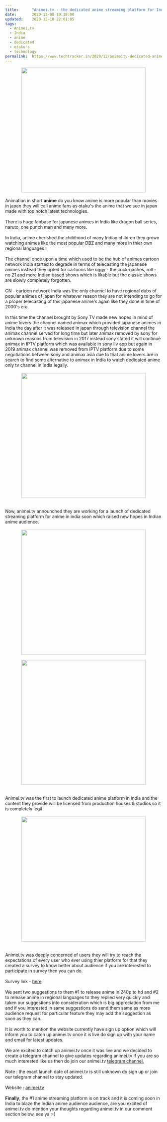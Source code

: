 ```yaml
---
title:		"Animei.tv - the dedicated anime streaming platform for India !"
date:		2020-12-08 19:18:00
updated:	2020-12-10 22:01:05
tags: 
  - Animei.tv
  - India
  - anime
  - dedicated
  - otaku's
  - technology	
permalink:	https://www.techtracker.in/2020/12/animeitv-dedicated-anime-streaming.html
---
```


<div><div class="separator" style="clear: both; text-align: center;">
  <a href="https://lh3.googleusercontent.com/-Zf862stpiLo/X8-EFLRF-tI/AAAAAAAACR8/xPvhmB4vKKQNdMYPLnbRy8VQZ_B58FWnQCLcBGAsYHQ/s1600/1607435279711872-0.png" imageanchor="1" style="margin-left: 1em; margin-right: 1em;">
    <img border="0" src="https://lh3.googleusercontent.com/-Zf862stpiLo/X8-EFLRF-tI/AAAAAAAACR8/xPvhmB4vKKQNdMYPLnbRy8VQZ_B58FWnQCLcBGAsYHQ/s1600/1607435279711872-0.png" width="400">
  </a>
</div></div><div><br></div>Animation in short <b>anime</b> do you know anime is more popular than movies in japan they will call anime fans as otaku's the anime that we see in japan made with top notch latest technologies.<div><br></div><div>There is huge fanbase for japanese animes in India like dragon ball series, naruto, one punch man and many more.</div><div><br></div><div>In India, anime cherished the childhood of many Indian children they grown watching animes like the most popular DBZ and many more in thier own regional languages !</div><div><br></div><div>The channel once upon a time which used to be the hub of animes cartoon network india started to degrade in terms of telecasting the japanese animes instead they opted for cartoons like oggy - the cockroaches, roll - no 21 and more Indian based shows which is likable but the classic shows are slowly completely forgotten.</div><div><br></div><div>CN - cartoon network India was the only channel to have regional dubs of popular animes of japan for whatever reason they are not intending to go for a proper telecasting of this japanese anime's again like they done in time of 2000's era.</div><div><br></div><div>In this time the channel brought by Sony TV made new hopes in mind of anime lovers the channel named animax which provided japanese animes in India the day after it was released in japan through television channel the animax channel served for long time but later animax removed by sony for unknown reasons from television in 2017 instead sony stated it will continue animax in IPTV platform which was available in sony liv app but again in 2019 animax channel was removed from IPTV platform due to some negotiations between sony and animax asia due to that anime lovers are in search to find some alternative to animax in India to watch dedicated anime only tv channel in India legally.</div><div><br></div><div><div class="separator" style="clear: both; text-align: center;">
  <a href="https://lh3.googleusercontent.com/-nEJRlzG2S_o/X8-EEF7PC2I/AAAAAAAACR4/WjeeEjSHeyI9chO6pALkTXZq3D8zLeGWwCLcBGAsYHQ/s1600/1607435275023608-1.png" imageanchor="1" style="margin-left: 1em; margin-right: 1em;">
    <img border="0" src="https://lh3.googleusercontent.com/-nEJRlzG2S_o/X8-EEF7PC2I/AAAAAAAACR4/WjeeEjSHeyI9chO6pALkTXZq3D8zLeGWwCLcBGAsYHQ/s1600/1607435275023608-1.png" width="400">
  </a>
</div><br></div><div><br></div><div>Now, animei.tv announched they are working for a launch of dedicated streaming platform for anime in india soon which raised new hopes in Indian anime audience.</div><div><br></div><div><div class="separator" style="clear: both; text-align: center;">
  <a href="https://lh3.googleusercontent.com/-3l3jFUDxg90/X8-EC54cxRI/AAAAAAAACR0/3fgRFzsuP2kVUsMc7RAvGgJpyMQfwlbBwCLcBGAsYHQ/s1600/1607435271341516-2.png" imageanchor="1" style="margin-left: 1em; margin-right: 1em;">
    <img border="0" src="https://lh3.googleusercontent.com/-3l3jFUDxg90/X8-EC54cxRI/AAAAAAAACR0/3fgRFzsuP2kVUsMc7RAvGgJpyMQfwlbBwCLcBGAsYHQ/s1600/1607435271341516-2.png" width="400">
  </a>
</div><br></div><div><div class="separator" style="clear: both; text-align: center;">
  <a href="https://lh3.googleusercontent.com/-k76VwkngRZs/X8-EB_ZwTyI/AAAAAAAACRw/-Ji0zukvsJwYhpEu49YfEfnf9_Qhwa0HgCLcBGAsYHQ/s1600/1607435267389152-3.png" imageanchor="1" style="margin-left: 1em; margin-right: 1em;">
    <img border="0" src="https://lh3.googleusercontent.com/-k76VwkngRZs/X8-EB_ZwTyI/AAAAAAAACRw/-Ji0zukvsJwYhpEu49YfEfnf9_Qhwa0HgCLcBGAsYHQ/s1600/1607435267389152-3.png" width="400">
  </a>
</div><br></div><div><br></div><div>Animei.tv was the first to launch dedicated anime platform in India and the content they provide will be licensed from production houses &amp; studios so it is completely legit.</div><div><br></div><div><div class="separator" style="clear: both; text-align: center;">
  <a href="https://lh3.googleusercontent.com/-fJCzU5fAb-Y/X8-EBPFrowI/AAAAAAAACRs/9XCxvdjiTBMc_2LaleUrIf_4BX6suv_hQCLcBGAsYHQ/s1600/1607435260924477-4.png" imageanchor="1" style="margin-left: 1em; margin-right: 1em;">
    <img border="0" src="https://lh3.googleusercontent.com/-fJCzU5fAb-Y/X8-EBPFrowI/AAAAAAAACRs/9XCxvdjiTBMc_2LaleUrIf_4BX6suv_hQCLcBGAsYHQ/s1600/1607435260924477-4.png" width="400">
  </a>
</div><br></div><div><br></div><div>Animei.tv was deeply concerned of users they will try to reach the expectations of every user who ever using thier platform for that they created a survey to know better about audience if you are interested to participate in survey then you can do.</div><div><br></div><div>Survey link - <a href="https://s.surveyplanet.com/pLQd-L9tZ">here</a></div><div><br></div><div>We sent two suggestions to them #1 to release anime in 240p to hd and #2 to release anime in regional languages to they replied very quickly and taken our suggestions into consideration which is big appreciation from me and if you interested in same suggestions do send them same as more audience request for particular feature they may add the suggestion as soon as they can.</div><div><br></div><div>It is worth to mention the website currently have sign up option which will inform you to catch up animei.tv once it is live do sign up with your name and email for latest updates.</div><div><br></div><div>We are excited to catch up animei.tv once it was live and we decided to create a telegram channel to give updates regarding animei.tv if you are so much interested like us then do join our animei.tv <a href="https://www.telegram.im/animei_tv">telegram channel.</a></div><div><br></div><div>Note : the exact launch date of animei.tv is still unknown do sign up or join our telegram channel to stay updated.</div><div><br></div><div>Website : <a href="http://animei.tv">animei.tv</a></div><div><br></div><div><b>Finally</b>, the #1 anime streaming platform is on track and it is coming soon in India to blaze the Indian anime audience audience, are you excited of animei.tv do mention your thoughts regarding animei.tv in our comment section below, see ya :-)</div>
<!-- no comments on this post -->
